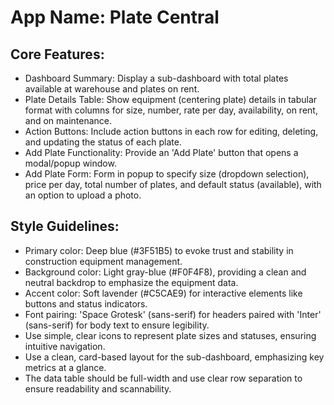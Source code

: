 # **App Name**: Plate Central

## Core Features:

- Dashboard Summary: Display a sub-dashboard with total plates available at warehouse and plates on rent.
- Plate Details Table: Show equipment (centering plate) details in tabular format with columns for size, number, rate per day, availability, on rent, and on maintenance.
- Action Buttons: Include action buttons in each row for editing, deleting, and updating the status of each plate.
- Add Plate Functionality: Provide an 'Add Plate' button that opens a modal/popup window.
- Add Plate Form: Form in popup to specify size (dropdown selection), price per day, total number of plates, and default status (available), with an option to upload a photo.

## Style Guidelines:

- Primary color: Deep blue (#3F51B5) to evoke trust and stability in construction equipment management.
- Background color: Light gray-blue (#F0F4F8), providing a clean and neutral backdrop to emphasize the equipment data.
- Accent color: Soft lavender (#C5CAE9) for interactive elements like buttons and status indicators.
- Font pairing: 'Space Grotesk' (sans-serif) for headers paired with 'Inter' (sans-serif) for body text to ensure legibility.
- Use simple, clear icons to represent plate sizes and statuses, ensuring intuitive navigation.
- Use a clean, card-based layout for the sub-dashboard, emphasizing key metrics at a glance.
- The data table should be full-width and use clear row separation to ensure readability and scannability.